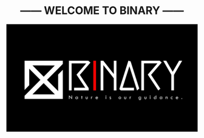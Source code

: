 <h1 align="center">
—— WELCOME TO BINARY ——
</h1>

![BINARY](https://github.com/justlorain/justlorain/blob/main/images/BINARY.jpg)
